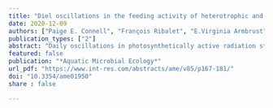 ```yaml
---
title: "Diel oscillations in the feeding activity of heterotrophic and mixotrophic nanoplankton in the North Pacific Subtropical Gyre"
date: 2020-12-09
authors: ["Paige E. Connell", "François Ribalet", "E.Virginia Armbrust", "Angelicque White", "David A. Caron"]
publication_types: ["2"]
abstract: "Daily oscillations in photosynthetically active radiation strongly influence the timing of metabolic processes in picocyanobacteria, but it is less clear how the light-dark cycle affects the activities of their consumers. We investigated the relationship between marine picocyanobacteria and nanoplanktonic consumers throughout the diel cycle to determine whether heterotrophic and mixotrophic protists (algae with phagotrophic ability) display significant periodicity in grazing pressure. Carbon biomass of <italic>Prochlorococcus</italic> and <italic>Synechococcus</italic> was estimated continuously from abundances and cell size measurements made by flow cytometry. Picocyanobacterial dynamics were then compared to nanoplankton abundances and ingestion of fluorescently labeled bacteria measured every 4 h during a 4 d survey in the North Pacific Subtropical Gyre. Grazing of the labeled bacteria by heterotrophic nanoplankton was significantly greater at night than during the day. The grazing activity of mixotrophic nanoplankton showed no diel periodicity, suggesting that they may feed continuously, albeit at lower rates than heterotrophic nanoplankton, to alleviate nutrient limitation in this oligotrophic environment. Diel changes in <italic>Prochlorococcus</italic> biomass indicated that they could support substantial growth of nanoplankton if those grazers are the main source of picocyanobacterial mortality, and that grazers may contribute to temporally stable abundances of picocyanobacteria."
featured: false
publication: "*Aquatic Microbial Ecology*"
url_pdf: "https://www.int-res.com/abstracts/ame/v85/p167-181/"
doi: "10.3354/ame01950"
share : false

---
```


